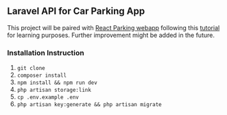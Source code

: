 ## Laravel API for Car Parking App
This project will be paired with [React Parking webapp](https://github.com/azri-cs/react-parking) following this [tutorial](https://laraveldaily.com/course/build-laravel-api-step-by-step) for learning purposes. Further improvement might be added in the future.

### Installation Instruction
1. `git clone`
2. `composer install`
3. `npm install && npm run dev`
4. `php artisan storage:link`
5. `cp .env.example .env`
6. `php artisan key:generate && php artisan migrate`
